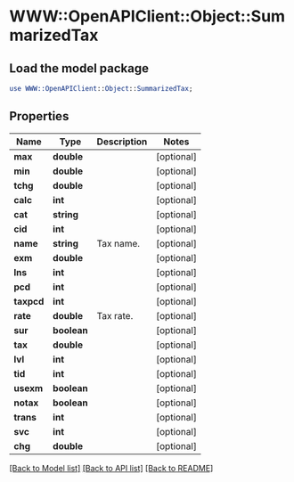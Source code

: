# WWW::OpenAPIClient::Object::SummarizedTax

## Load the model package
```perl
use WWW::OpenAPIClient::Object::SummarizedTax;
```

## Properties
Name | Type | Description | Notes
------------ | ------------- | ------------- | -------------
**max** | **double** |  | [optional] 
**min** | **double** |  | [optional] 
**tchg** | **double** |  | [optional] 
**calc** | **int** |  | [optional] 
**cat** | **string** |  | [optional] 
**cid** | **int** |  | [optional] 
**name** | **string** | Tax name. | [optional] 
**exm** | **double** |  | [optional] 
**lns** | **int** |  | [optional] 
**pcd** | **int** |  | [optional] 
**taxpcd** | **int** |  | [optional] 
**rate** | **double** | Tax rate. | [optional] 
**sur** | **boolean** |  | [optional] 
**tax** | **double** |  | [optional] 
**lvl** | **int** |  | [optional] 
**tid** | **int** |  | [optional] 
**usexm** | **boolean** |  | [optional] 
**notax** | **boolean** |  | [optional] 
**trans** | **int** |  | [optional] 
**svc** | **int** |  | [optional] 
**chg** | **double** |  | [optional] 

[[Back to Model list]](../README.md#documentation-for-models) [[Back to API list]](../README.md#documentation-for-api-endpoints) [[Back to README]](../README.md)


